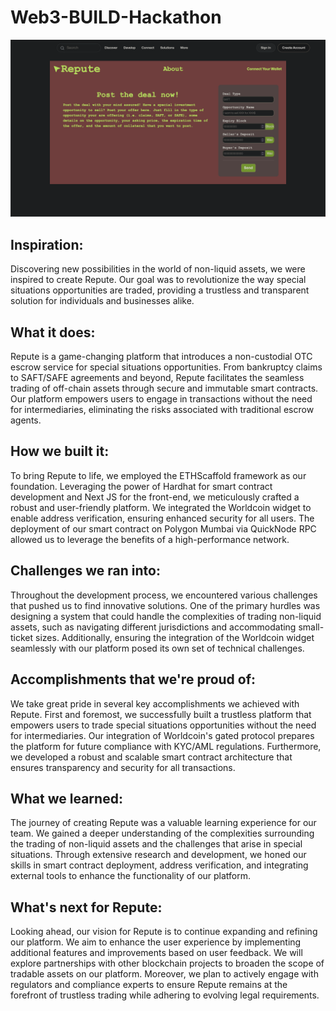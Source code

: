 # Web3-BUILD-Hackathon

![](./Img/interface.png)

## Inspiration:

Discovering new possibilities in the world of non-liquid assets, we were inspired to create Repute. Our goal was to revolutionize the way special situations opportunities are traded, providing a trustless and transparent solution for individuals and businesses alike.

## What it does:

Repute is a game-changing platform that introduces a non-custodial OTC escrow service for special situations opportunities. From bankruptcy claims to SAFT/SAFE agreements and beyond, Repute facilitates the seamless trading of off-chain assets through secure and immutable smart contracts. Our platform empowers users to engage in transactions without the need for intermediaries, eliminating the risks associated with traditional escrow agents.

## How we built it:

To bring Repute to life, we employed the ETHScaffold framework as our foundation. Leveraging the power of Hardhat for smart contract development and Next JS for the front-end, we meticulously crafted a robust and user-friendly platform. We integrated the Worldcoin widget to enable address verification, ensuring enhanced security for all users. The deployment of our smart contract on Polygon Mumbai via QuickNode RPC allowed us to leverage the benefits of a high-performance network.

## Challenges we ran into:

Throughout the development process, we encountered various challenges that pushed us to find innovative solutions. One of the primary hurdles was designing a system that could handle the complexities of trading non-liquid assets, such as navigating different jurisdictions and accommodating small-ticket sizes. Additionally, ensuring the integration of the Worldcoin widget seamlessly with our platform posed its own set of technical challenges.

## Accomplishments that we're proud of:

We take great pride in several key accomplishments we achieved with Repute. First and foremost, we successfully built a trustless platform that empowers users to trade special situations opportunities without the need for intermediaries. Our integration of Worldcoin's gated protocol prepares the platform for future compliance with KYC/AML regulations. Furthermore, we developed a robust and scalable smart contract architecture that ensures transparency and security for all transactions.

## What we learned:

The journey of creating Repute was a valuable learning experience for our team. We gained a deeper understanding of the complexities surrounding the trading of non-liquid assets and the challenges that arise in special situations. Through extensive research and development, we honed our skills in smart contract deployment, address verification, and integrating external tools to enhance the functionality of our platform.

## What's next for Repute:

Looking ahead, our vision for Repute is to continue expanding and refining our platform. We aim to enhance the user experience by implementing additional features and improvements based on user feedback. We will explore partnerships with other blockchain projects to broaden the scope of tradable assets on our platform. Moreover, we plan to actively engage with regulators and compliance experts to ensure Repute remains at the forefront of trustless trading while adhering to evolving legal requirements.
